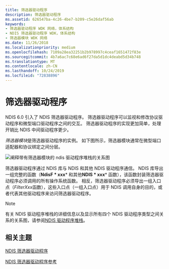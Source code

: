 ```yaml
---
title: 筛选器驱动程序
description: 筛选器驱动程序
ms.assetid: 626547ba-4c26-4be7-b209-c5e26daf56ab
keywords:
- 筛选器驱动程序 WDK 网络，体系结构
- NDIS 筛选器驱动程序 WDK，体系结构
- 筛选器模块 WDK 网络
ms.date: 11/26/2018
ms.localizationpriority: medium
ms.openlocfilehash: 7109a28ea32251b2b978997c4ceaf1651472f83e
ms.sourcegitcommit: 4b7a6ac7c68e6ad6f27da5d1dc4deabd5d34b748
ms.translationtype: MT
ms.contentlocale: zh-CN
ms.lasthandoff: 10/24/2019
ms.locfileid: "72838896"
---
```

# <a name="filter-drivers"></a>筛选器驱动程序

NDIS 6.0 引入了 NDIS 筛选器驱动程序。 筛选器驱动程序可以监视和修改协议驱动程序和微型端口驱动程序之间的交互。 筛选器驱动程序的实现更加简单，处理开销比 NDIS 中间驱动程序更少。

*筛选器模块*是筛选器驱动程序的实例。 如下图所示，筛选器模块通常在微型端口适配器和协议绑定之间分层。

![阐释带有筛选器模块的 ndis 驱动程序堆栈的关系图](images/filterstack.png)

筛选器驱动程序通过 NDIS 库与 NDIS 和其他 NDIS 驱动程序通信。 NDIS 库导出一组完整的函数（**NdisF * xxx*** 和其他**NDIS * xxx*** 函数），该函数封装筛选器驱动程序必须调用的所有操作系统函数。 相反，筛选器驱动程序必须导出一组入口点（*FilterXxx*函数），这些入口点（一组入口点）用于 NDIS 调用自身的目的，或者代表其他驱动程序来访问筛选器驱动程序。

> [!NOTE]
> 有关 NDIS 驱动程序堆栈的详细信息以及显示所有四个 NDIS 驱动程序类型之间关系的关系图，请参阅[NDIS 驱动程序堆栈](ndis-driver-stack.md)。

## <a name="related-topics"></a>相关主题

[NDIS 筛选器驱动程序](ndis-filter-drivers2.md)

[NDIS 筛选器驱动程序参考](https://docs.microsoft.com/windows-hardware/drivers/ddi/_netvista/)